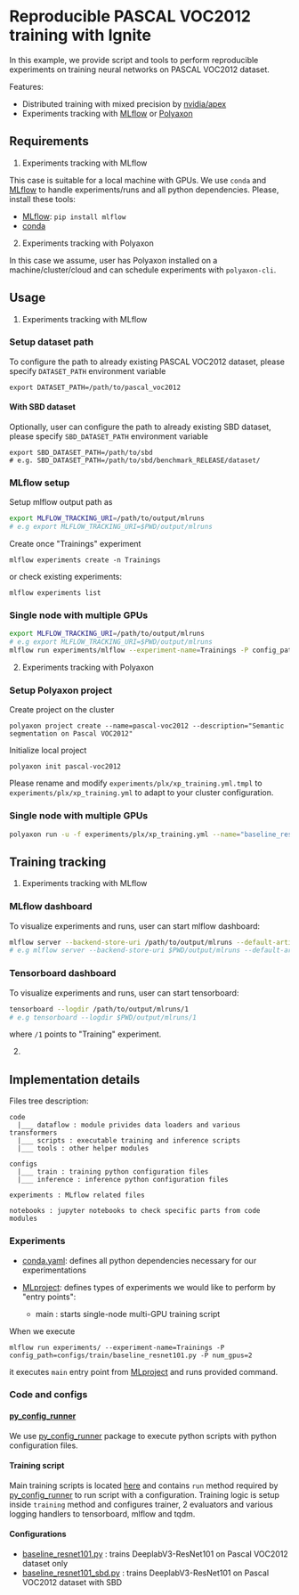 # Reproducible PASCAL VOC2012 training with Ignite

In this example, we provide script and tools to perform reproducible experiments on training neural networks on PASCAL VOC2012
dataset.

Features:
- Distributed training with mixed precision by [nvidia/apex](https://github.com/NVIDIA/apex/)
- Experiments tracking with [MLflow](https://mlflow.org/) or [Polyaxon](https://polyaxon.com/)

## Requirements

1) Experiments tracking with MLflow

This case is suitable for a local machine with GPUs. We use `conda` and [MLflow](https://github.com/mlflow/mlflow) to 
handle experiments/runs and all python dependencies. 
Please, install these tools:

- [MLflow](https://github.com/mlflow/mlflow): `pip install mlflow`
- [conda](https://conda.io/en/latest/miniconda.html)

2) Experiments tracking with Polyaxon

In this case we assume, user has Polyaxon installed on a machine/cluster/cloud and can schedule experiments with `polyaxon-cli`.


## Usage

1) Experiments tracking with MLflow


### Setup dataset path

To configure the path to already existing PASCAL VOC2012 dataset, please specify `DATASET_PATH` environment variable
```
export DATASET_PATH=/path/to/pascal_voc2012
```
#### With SBD dataset

Optionally, user can configure the path to already existing SBD dataset, please specify `SBD_DATASET_PATH` environment variable
```
export SBD_DATASET_PATH=/path/to/sbd
# e.g. SBD_DATASET_PATH=/path/to/sbd/benchmark_RELEASE/dataset/
```

### MLflow setup
 
Setup mlflow output path as 
```bash
export MLFLOW_TRACKING_URI=/path/to/output/mlruns
# e.g export MLFLOW_TRACKING_URI=$PWD/output/mlruns
```

Create once "Trainings" experiment
```
mlflow experiments create -n Trainings
```
or check existing experiments:
```
mlflow experiments list
```

### Single node with multiple GPUs

```bash
export MLFLOW_TRACKING_URI=/path/to/output/mlruns
# e.g export MLFLOW_TRACKING_URI=$PWD/output/mlruns
mlflow run experiments/mlflow --experiment-name=Trainings -P config_path=configs/train/baseline_resnet101.py -P num_gpus=2
```

2) Experiments tracking with Polyaxon

### Setup Polyaxon project

Create project on the cluster
```
polyaxon project create --name=pascal-voc2012 --description="Semantic segmentation on Pascal VOC2012"
```
Initialize local project
```
polyaxon init pascal-voc2012
``` 

Please rename and modify `experiments/plx/xp_training.yml.tmpl` to `experiments/plx/xp_training.yml` 
to adapt to your cluster configuration.

### Single node with multiple GPUs

```bash
polyaxon run -u -f experiments/plx/xp_training.yml --name="baseline_resnet101_sbd" --tags=train,deeplab,sbd
```

## Training tracking

1) Experiments tracking with MLflow
 
### MLflow dashboard

To visualize experiments and runs, user can start mlflow dashboard:

```bash
mlflow server --backend-store-uri /path/to/output/mlruns --default-artifact-root /path/to/output/mlruns -p 6026 -h 0.0.0.0
# e.g mlflow server --backend-store-uri $PWD/output/mlruns --default-artifact-root $PWD/output/mlruns -p 6026 -h 0.0.0.0
```

### Tensorboard dashboard

To visualize experiments and runs, user can start tensorboard:

```bash
tensorboard --logdir /path/to/output/mlruns/1
# e.g tensorboard --logdir $PWD/output/mlruns/1
```
where `/1` points to "Training" experiment. 


2) 

## Implementation details

Files tree description:
```
code
  |___ dataflow : module privides data loaders and various transformers
  |___ scripts : executable training and inference scripts
  |___ tools : other helper modules

configs
  |___ train : training python configuration files
  |___ inference : inference python configuration files
  
experiments : MLflow related files

notebooks : jupyter notebooks to check specific parts from code modules 
```

### Experiments

- [conda.yaml](experiments/mlflow/conda.yaml): defines all python dependencies necessary for our experimentations


- [MLproject](experiments/mlflow/MLproject): defines types of experiments we would like to perform by "entry points":
  - main : starts single-node multi-GPU training script

When we execute 
```
mlflow run experiments/ --experiment-name=Trainings -P config_path=configs/train/baseline_resnet101.py -P num_gpus=2
```
it executes `main` entry point from [MLproject](experiments/mlflow/MLproject) and runs provided command.

### Code and configs

#### [py_config_runner](https://github.com/vfdev-5/py_config_runner)

We use [py_config_runner](https://github.com/vfdev-5/py_config_runner) package to execute python scripts with python configuration files.

#### Training script

Main training scripts is located [here](code/scripts/training.py) and contains `run` method required by [py_config_runner](https://github.com/vfdev-5/py_config_runner) to run script with a configuration. Training logic is setup inside `training` method and configures trainer, 2 evaluators and various 
logging handlers to tensorboard, mlflow and tqdm.

#### Configurations

- [baseline_resnet101.py](configs/train/baseline_resnet101.py) : trains DeeplabV3-ResNet101 on Pascal VOC2012 dataset only
- [baseline_resnet101_sbd.py](configs/train/baseline_resnet101_sbd.py) : trains DeeplabV3-ResNet101 on Pascal VOC2012 dataset with SBD




